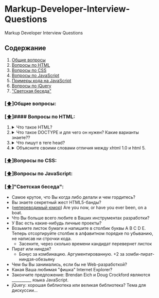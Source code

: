 # Markup-Developer-Interview-Questions
Markup Developer Interview Questions
## <a name='toc'>Содержание</a>
  1. [Общие вопросы](#general)
  1. [Вопросы по HTML](#html)
  1. [Вопросы по CSS](#css)
  1. [Вопросы по JavaScript](#js)
  1. [Примеры кода на JavaScript](#jscode)
  1. [Вопросы по jQuery](#jquery)
  1. ["Светская беседа"](#fun)
  
### [[⬆]](#toc)<a name='general'>Общие вопросы:</a>

### [[⬆]](#toc)<a name='html'>#### Вопросы по HTML:</a>
1. <details><summary>Что такое HTML?</summary><p>HyperText Markup Language — «язык гипертекстовойразметки») — стандартизированный язык разметки документов во Всемирной паутине. Большинство веб-страниц содержат описание разметки на языке HTML (или XHTML). Язык HTML интерпретируется браузерами;</p></details>
1. <details><summary>Что такое DOCTYPE и для чего он нужен? Какие варианты знаете??</summary><p>Строчка с DOCTYPE (Document Type Definition) в начале HTML страницы указывает на тип документа, который вы будете использовать при написании HTML кода для вашего сайта. Это непарный тег, то есть у него нет закрывающего тега.Нужно понимать, что строчк а, в которой прописывается DOCTYPE - это не просто очередной HTML тег. Это важная инструкция, с помощью которой мы говорим браузеру, какая версия HTML использовалась при написании страницы.</p></details>
1. <details><summary>Что пишут в теге head?</summary><p>предназначен для хранения других элементов, цель которых — помочь браузеру в работе с данными. Также внутри контейнера <head> находятся метатеги, которые используются для хранения информации предназначенной для браузеров и поисковых систем. Например, механизмы поисковых систем обращаются к метатегам для получения описания сайта, ключевых слов и других данных.</p></details>
1. <details><summary>Объясните своими словами отличия между xhtml 1.0 и html 5.</summary><p>XHTML (англ. extensible hypertext markup language — расширяемый язык гипертекстовой разметки) — семейство языков разметки веб-страниц на основе XML, повторяющих и расширяющих возможности HTML 4. Спецификации XHTML 1.0 и XHTML 1.1 являются рекомендациями консорциума Всемирной паутины. Развитие XHTML остановлено; новые версии XHTML не выпускаются; рекомендуется использовать HTML. Главное отличие XHTML от HTML заключается в обработке документа. Документы XHTML обрабатываются своим модулем (парсером) аналогично документам XML. В процессе этой обработки ошибки, допущенные разработчиками, не исправляются XHTML соответствует спецификации SGML, поскольку XML является её подмножеством. HTML обладает множеством особенностей в процессе обработки и фактически перестал относиться к семейству SGML, что и закреплено в черновике спецификации HTML 5. Браузер выбирает парсер для обработки документа на основании заголовка content-type, полученного от сервера:  В Internet Explorer вплоть до 8-й версии парсер обработки XHTML-документов отсутствует.</p></details>

### [[⬆]](#toc)<a name='css'>Вопросы по CSS:</a>
### [[⬆]](#toc)<a name='js'>Вопросы по JavaScript:</a>
### [[⬆]](#toc)<a name='fun'>"Светская беседа":</a>
* Самое крутое, что Вы когда либо делали и чем гордитесь?
* Вы знаете секретный жест HTML5-банды?
* ([непереводимый юмор](https://vimeo.com/18848658)) Are you now, or have you ever been, on a boat.
* Что Вы больше всего любите в Ваших инструментах разработки?
* У Вас есть какие-нибудь личные проекты?
* Возьмите листок бумаги и напишите в столбик буквы A B C D E. Теперь отсортируйте столбик в алфавитном порядке по убыванию, не написав ни строчки кода.
	* Засеките, через сколько времени кандидат перевернет листок
* Пират или ниндзя?
	* Бонус за комбинацию. Аргументированную. +2 за зомби-пират-ниндзя-обезьяну
* Чем бы Вы занимались, если бы не Web-разработкой?
* Какая Ваша любимая "фишка" Internet Explorer?
* Закончите предложение: Brendan Eich и Doug Crockford являются __________ языка JavaScript.
* jQuery: хорошая библиотека или великая библиотека? Тема для дискуссии...
